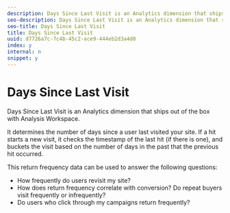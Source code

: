 ```yaml
---
description: Days Since Last Visit is an Analytics dimension that ships out of the box with Analysis Workspace.
seo-description: Days Since Last Visit is an Analytics dimension that ships out of the box with Analysis Workspace.
seo-title: Days Since Last Visit
title: Days Since Last Visit
uuid: d7726a7c-7c4b-45c2-ace9-444eb2d3a4d0
index: y
internal: n
snippet: y
---
```


# Days Since Last Visit

Days Since Last Visit is an Analytics dimension that ships out of the box with Analysis Workspace.

It determines the number of days since a user last visited your site. If a hit starts a new visit, it checks the timestamp of the last hit (if there is one), and buckets the visit based on the number of days in the past that the previous hit occurred.

This return frequency data can be used to answer the following questions:

* How frequently do users revisit my site? 
* How does return frequency correlate with conversion? Do repeat buyers visit frequently or infrequently? 
* Do users who click through my campaigns return frequently?


